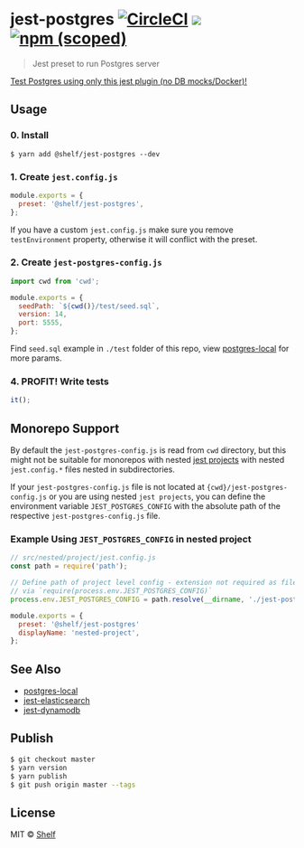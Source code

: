 # jest-postgres [![CircleCI](https://circleci.com/gh/shelfio/jest-postgres/tree/master.svg?style=svg)](https://circleci.com/gh/shelfio/jest-postgres/tree/master) ![](https://img.shields.io/badge/code_style-prettier-ff69b4.svg) [![npm (scoped)](https://img.shields.io/npm/v/@shelf/jest-postgres.svg)](https://www.npmjs.com/package/@shelf/jest-postgres)

> Jest preset to run Postgres server

[Test Postgres using only this jest plugin (no DB mocks/Docker)!](https://medium.com/shelf-io-engineering/test-postgres-using-jest-755389b28d22)

## Usage

### 0. Install

```
$ yarn add @shelf/jest-postgres --dev
```

### 1. Create `jest.config.js`

```js
module.exports = {
  preset: '@shelf/jest-postgres',
};
```

If you have a custom `jest.config.js` make sure you remove `testEnvironment` property, otherwise it will conflict with the preset.

### 2. Create `jest-postgres-config.js`

```js
import cwd from 'cwd';

module.exports = {
  seedPath: `${cwd()}/test/seed.sql`,
  version: 14,
  port: 5555,
};
```

Find `seed.sql` example in `./test` folder of this repo, view [postgres-local](https://github.com/shelfio/postgres-local#1-start-postgres) for more params.

### 4. PROFIT! Write tests

```js
it();
```

## Monorepo Support

By default the `jest-postgres-config.js` is read from `cwd` directory, but this might not be
suitable for monorepos with nested [jest projects](https://jestjs.io/docs/configuration#projects-arraystring--projectconfig)
with nested `jest.config.*` files nested in subdirectories.

If your `jest-postgres-config.js` file is not located at `{cwd}/jest-postgres-config.js` or you
are using nested `jest projects`, you can define the environment variable `JEST_POSTGRES_CONFIG`
with the absolute path of the respective `jest-postgres-config.js` file.

### Example Using `JEST_POSTGRES_CONFIG` in nested project

```js
// src/nested/project/jest.config.js
const path = require('path');

// Define path of project level config - extension not required as file will be imported
// via `require(process.env.JEST_POSTGRES_CONFIG)`
process.env.JEST_POSTGRES_CONFIG = path.resolve(__dirname, './jest-postgres-config');

module.exports = {
  preset: '@shelf/jest-postgres'
  displayName: 'nested-project',
};
```

## See Also

- [postgres-local](https://github.com/shelfio/postgres-local)
- [jest-elasticsearch](https://github.com/shelfio/jest-elasticsearch)
- [jest-dynamodb](https://github.com/shelfio/jest-dynamodb)

## Publish

```sh
$ git checkout master
$ yarn version
$ yarn publish
$ git push origin master --tags
```

## License

MIT © [Shelf](https://shelf.io)
